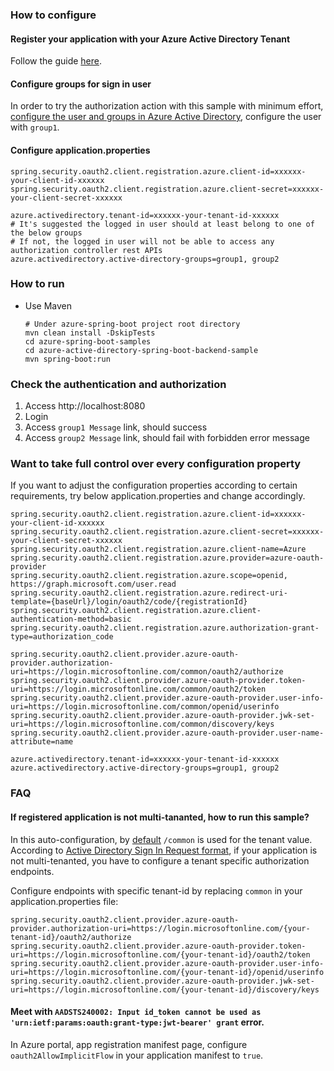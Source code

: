 ### How to configure

#### Register your application with your Azure Active Directory Tenant

Follow the guide [here](https://docs.microsoft.com/en-us/azure/active-directory/develop/active-directory-protocols-oauth-code#register-your-application-with-your-ad-tenant).

#### Configure groups for sign in user

In order to try the authorization action with this sample with minimum effort, [configure the user and groups in Azure Active Directory](https://docs.microsoft.com/en-us/azure/active-directory/active-directory-groups-create-azure-portal), configure the user with `group1`. 


#### Configure application.properties

```properties
spring.security.oauth2.client.registration.azure.client-id=xxxxxx-your-client-id-xxxxxx
spring.security.oauth2.client.registration.azure.client-secret=xxxxxx-your-client-secret-xxxxxx

azure.activedirectory.tenant-id=xxxxxx-your-tenant-id-xxxxxx
# It's suggested the logged in user should at least belong to one of the below groups
# If not, the logged in user will not be able to access any authorization controller rest APIs
azure.activedirectory.active-directory-groups=group1, group2
```

### How to run

   - Use Maven 

     ```
     # Under azure-spring-boot project root directory
     mvn clean install -DskipTests
     cd azure-spring-boot-samples
     cd azure-active-directory-spring-boot-backend-sample
     mvn spring-boot:run
     ```

### Check the authentication and authorization
	
1. Access http://localhost:8080
2. Login
3. Access `group1 Message` link, should success
4. Access `group2 Message` link, should fail with forbidden error message


### Want to take full control over every configuration property

If you want to adjust the configuration properties according to certain requirements, try below application.properties and change accordingly.

```properties
spring.security.oauth2.client.registration.azure.client-id=xxxxxx-your-client-id-xxxxxx
spring.security.oauth2.client.registration.azure.client-secret=xxxxxx-your-client-secret-xxxxxx
spring.security.oauth2.client.registration.azure.client-name=Azure
spring.security.oauth2.client.registration.azure.provider=azure-oauth-provider
spring.security.oauth2.client.registration.azure.scope=openid, https://graph.microsoft.com/user.read
spring.security.oauth2.client.registration.azure.redirect-uri-template={baseUrl}/login/oauth2/code/{registrationId}
spring.security.oauth2.client.registration.azure.client-authentication-method=basic
spring.security.oauth2.client.registration.azure.authorization-grant-type=authorization_code

spring.security.oauth2.client.provider.azure-oauth-provider.authorization-uri=https://login.microsoftonline.com/common/oauth2/authorize
spring.security.oauth2.client.provider.azure-oauth-provider.token-uri=https://login.microsoftonline.com/common/oauth2/token
spring.security.oauth2.client.provider.azure-oauth-provider.user-info-uri=https://login.microsoftonline.com/common/openid/userinfo
spring.security.oauth2.client.provider.azure-oauth-provider.jwk-set-uri=https://login.microsoftonline.com/common/discovery/keys
spring.security.oauth2.client.provider.azure-oauth-provider.user-name-attribute=name

azure.activedirectory.tenant-id=xxxxxx-your-tenant-id-xxxxxx
azure.activedirectory.active-directory-groups=group1, group2
```

### FAQ

#### If registered application is not multi-tananted, how to run this sample?
In this auto-configuration, by [default](https://github.com/Microsoft/azure-spring-boot/blob/master/azure-spring-boot/src/main/resources/aad-oauth2-common.properties#L1-L4) `/common` is used for the tenant value. According to [Active Directory Sign In Request format](https://docs.microsoft.com/en-us/azure/active-directory/develop/active-directory-protocols-openid-connect-code#send-the-sign-in-request), if your application is not multi-tenanted, you have to configure a tenant specific authorization endpoints.

Configure endpoints with specific tenant-id by replacing `common` in your application.properties file:
```properties
spring.security.oauth2.client.provider.azure-oauth-provider.authorization-uri=https://login.microsoftonline.com/{your-tenant-id}/oauth2/authorize
spring.security.oauth2.client.provider.azure-oauth-provider.token-uri=https://login.microsoftonline.com/{your-tenant-id}/oauth2/token
spring.security.oauth2.client.provider.azure-oauth-provider.user-info-uri=https://login.microsoftonline.com/{your-tenant-id}/openid/userinfo
spring.security.oauth2.client.provider.azure-oauth-provider.jwk-set-uri=https://login.microsoftonline.com/{your-tenant-id}/discovery/keys
```

#### Meet with `AADSTS240002: Input id_token cannot be used as 'urn:ietf:params:oauth:grant-type:jwt-bearer' grant` error.
In Azure portal, app registration manifest page, configure `oauth2AllowImplicitFlow` in your application manifest to `true`. 